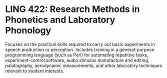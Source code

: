 # LING 422: Research Methods in Phonetics and Laboratory Phonology

Focuses on the practical skills required to carry out basic experiments in speech production or perception. Includes training in a general-purpose programming language (such as Perl) for automating repetitive tasks, experiment-control software, audio stimulus manufacture and editing, palatography, aerodynamic measurements, and other laboratory techniques relevant to student interests.